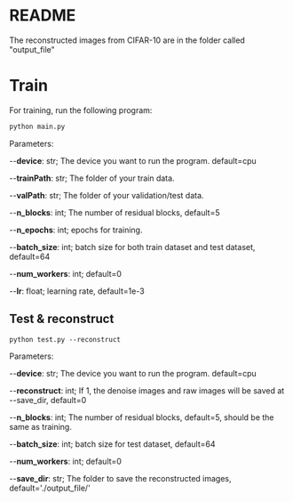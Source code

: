 # README

The reconstructed images from CIFAR-10 are in the folder called "output_file"

# Train

For training, run the following program:

```python
python main.py
```

Parameters:

--**device**: str; The device you want to run the program. default=cpu

--**trainPath**: str; The folder of your train data.

--**valPath**: str; The folder of your validation/test data.

--**n_blocks**: int; The number of residual blocks, default=5

--**n_epochs**: int; epochs for training.

--**batch_size**: int; batch size for both train dataset and test dataset, default=64

--**num_workers**: int; default=0

--**lr**: float; learning rate, default=1e-3

## Test & reconstruct

```
python test.py --reconstruct
```

Parameters:

--**device**: str; The device you want to run the program. default=cpu

--**reconstruct**: int; If 1, the denoise images and raw images will be saved at --save_dir, default=0

--**n_blocks**: int; The number of residual blocks, default=5, should be the same as training.

--**batch_size**: int; batch size for test dataset, default=64

--**num_workers**: int; default=0

--**save_dir**: str; The folder to save the reconstructed images, default='./output_file/'
